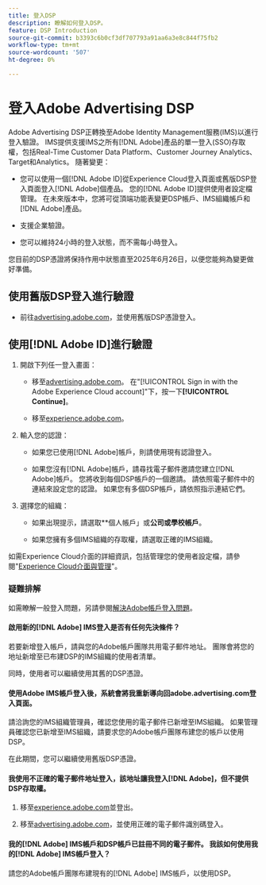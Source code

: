 ```yaml
---
title: 登入DSP
description: 瞭解如何登入DSP。
feature: DSP Introduction
source-git-commit: b3393c6b0cf3df707793a91aa6a3e8c844f75fb2
workflow-type: tm+mt
source-wordcount: '507'
ht-degree: 0%

---
```


# 登入Adobe Advertising DSP

Adobe Advertising DSP正轉換至Adobe Identity Management服務(IMS)以進行登入驗證。 IMS提供支援IMS之所有[!DNL Adobe]產品的單一登入(SSO)存取權，包括Real-Time Customer Data Platform、Customer Journey Analytics、Target和Analytics。 隨著變更：

* 您可以使用一個[!DNL Adobe ID]從Experience Cloud登入頁面或舊版DSP登入頁面登入[!DNL Adobe]個產品。 您的[!DNL Adobe ID]提供使用者設定檔管理。 在未來版本中，您將可從頂端功能表變更DSP帳戶、IMS組織帳戶和[!DNL Adobe]產品。

* 支援企業驗證。

* 您可以維持24小時的登入狀態，而不需每小時登入。

您目前的DSP憑證將保持作用中狀態直至2025年6月26日，以便您能夠為變更做好準備。

## 使用舊版DSP登入進行驗證

* 前往[advertising.adobe.com](https://advertising.adobe.com)，並使用舊版DSP憑證登入。

## 使用[!DNL Adobe ID]進行驗證

1. 開啟下列任一登入畫面：

   * 移至[advertising.adobe.com](https://advertising.adobe.com)。 在&quot;[!UICONTROL Sign in with the Adobe Experience Cloud account]&quot;下，按一下&#x200B;**[!UICONTROL Continue]**。

   * 移至[experience.adobe.com](https://experience.adobe.com)。

1. 輸入您的認證：

   * 如果您已使用[!DNL Adobe]帳戶，則請使用現有認證登入。

   * 如果您沒有[!DNL Adobe]帳戶，請尋找電子郵件邀請您建立[!DNL Adobe]帳戶。 您將收到每個DSP帳戶的一個邀請。 請依照電子郵件中的連結來設定您的認證。 如果您有多個DSP帳戶，請依照指示連結它們。

1. 選擇您的組織：

   * 如果出現提示，請選取**個人帳戶」或&#x200B;**公司或學校帳戶**。

   * 如果您擁有多個IMS組織的存取權，請選取正確的IMS組織。

如需Experience Cloud介面的詳細資訊，包括管理您的使用者設定檔，請參閱&quot;[Experience Cloud介面與管理](https://experienceleague.adobe.com/en/docs/core-services/interface/experience-cloud)&quot;。

### 疑難排解

如需瞭解一般登入問題，另請參閱[解決Adobe帳戶登入問題](https://helpx.adobe.com/manage-account/kb/account-password-sign-help.linkfree.html)。

#### 啟用新的[!DNL Adobe] IMS登入是否有任何先決條件？

若要新增登入帳戶，請與您的Adobe帳戶團隊共用電子郵件地址。 團隊會將您的地址新增至已布建DSP的IMS組織的使用者清單。

同時，使用者可以繼續使用其舊的DSP憑證。

#### 使用Adobe IMS帳戶登入後，系統會將我重新導向回adobe.advertising.com登入頁面。

請洽詢您的IMS組織管理員，確認您使用的電子郵件已新增至IMS組織。 如果管理員確認您已新增至IMS組織，請要求您的Adobe帳戶團隊布建您的帳戶以使用DSP。

在此期間，您可以繼續使用舊版DSP憑證。

#### 我使用不正確的電子郵件地址登入，該地址讓我登入[!DNL Adobe]，但不提供DSP存取權。

1. 移至[experience.adobe.com](https://experience.adobe.com)並登出。

1. 移至[advertising.adobe.com](https://advertising.adobe.com)，並使用正確的電子郵件識別碼登入。

#### 我的[!DNL Adobe] IMS帳戶和DSP帳戶已註冊不同的電子郵件。 我該如何使用我的[!DNL Adobe] IMS帳戶登入？

請您的Adobe帳戶團隊布建現有的[!DNL Adobe] IMS帳戶，以使用DSP。
